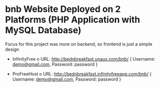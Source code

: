 # bnb Website Deployed on 2 Platforms (PHP Application with MySQL Database)

Focus for this project was more on backend, so frontend is just a simple design


- InfinityFree
o	URL: http://bednbreakfast.unaux.com/bnb/
	{ Username: demo@gmail.com,
	Password: password }


- ProFreeHost
o	URL: http://bednbreakfast.infinityfreeapp.com/bnb/ 
	{ Username: demo@gmail.com,
	Password: password }
